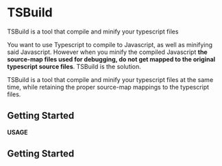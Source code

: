 TSBuild
======================================================================

TSBuild is a tool that compile and minify your typescript files

You want to use Typescript to compile to Javascript, as well as
minifying said Javascript. However when you minify the compiled
Javascript __the source-map files used for debugging, do not 
get mapped to the original typescript source files__.
TSBuild is the solution.  

TSBuild is a tool that compile and minify your typescript files at
the same time, while retaining the proper source-map mappings to the
typescript files.


Getting Started
----------------------------------------------------------------------

__USAGE__


Getting Started
----------------------------------------------------------------------
